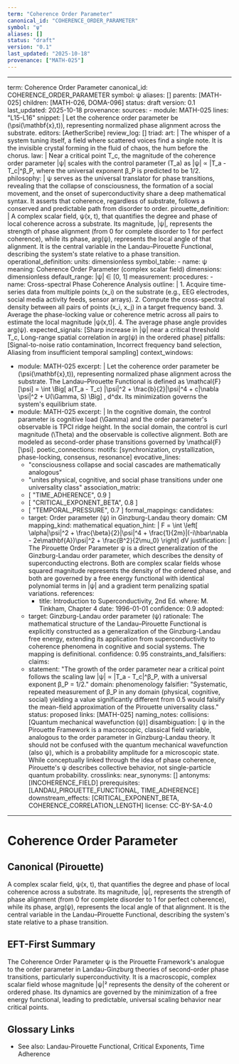 ```yaml
---
term: "Coherence Order Parameter"
canonical_id: "COHERENCE_ORDER_PARAMETER"
symbol: "ψ"
aliases: []
status: "draft"
version: "0.1"
last_updated: "2025-10-18"
provenance: ["MATH-025"]
---
```


---
term: Coherence Order Parameter
canonical_id: COHERENCE_ORDER_PARAMETER
symbol: ψ
aliases: []
parents: [MATH-025]
children: [MATH-026, DOMA-096]
status: draft
version: 0.1
last_updated: 2025-10-18
provenance:
  sources:
    - module: MATH-025
      lines: "L15-L16"
      snippet: |
        Let the coherence order parameter be (\psi(\mathbf{x},t)), representing normalized phase alignment across the substrate.
  editors: [AetherScribe]
  review_log: []
triad:
  art: |
    The whisper of a system tuning itself, a field where scattered voices find a single note. It is the invisible crystal forming in the fluid of chaos, the hum before the chorus.
  law: |
    Near a critical point T_c, the magnitude of the coherence order parameter |ψ| scales with the control parameter (T_a) as |ψ| ∝ |T_a - T_c|^β_P, where the universal exponent β_P is predicted to be 1/2.
  philosophy: |
    ψ serves as the universal translator for phase transitions, revealing that the collapse of consciousness, the formation of a social movement, and the onset of superconductivity share a deep mathematical syntax. It asserts that coherence, regardless of substrate, follows a conserved and predictable path from disorder to order.
pirouette_definition: |
  A complex scalar field, ψ(x, t), that quantifies the degree and phase of local coherence across a substrate. Its magnitude, |ψ|, represents the strength of phase alignment (from 0 for complete disorder to 1 for perfect coherence), while its phase, arg(ψ), represents the local angle of that alignment. It is the central variable in the Landau–Pirouette Functional, describing the system's state relative to a phase transition.
operational_definition:
  units: dimensionless
  symbol_table:
    - name: ψ
      meaning: Coherence Order Parameter (complex scalar field)
      dimensions: dimensionless
      default_range: |ψ| ∈ [0, 1]
  measurement:
    procedures:
      - name: Cross-spectral Phase Coherence Analysis
        outline: |
          1. Acquire time-series data from multiple points (x_i) on the substrate (e.g., EEG electrodes, social media activity feeds, sensor arrays).
          2. Compute the cross-spectral density between all pairs of points (x_i, x_j) in a target frequency band.
          3. Average the phase-locking value or coherence metric across all pairs to estimate the local magnitude |ψ(x,t)|.
          4. The average phase angle provides arg(ψ).
        expected_signals: [Sharp increase in |ψ| near a critical threshold T_c, Long-range spatial correlation in arg(ψ) in the ordered phase]
        pitfalls: [Signal-to-noise ratio contamination, Incorrect frequency band selection, Aliasing from insufficient temporal sampling]
context_windows:
  - module: MATH-025
    excerpt: |
      Let the coherence order parameter be (\psi(\mathbf{x},t)), representing normalized phase alignment across the substrate. The Landau–Pirouette Functional is defined as \mathcal{F}[\psi] = \int \Big[ a(T_a - T_c) |\psi|^2 + \frac{b}{2}|\psi|^4 + c|\nabla \psi|^2 + U(\Gamma, S) \Big] , d^dx. Its minimization governs the system's equilibrium state.
  - module: MATH-025
    excerpt: |
      In the cognitive domain, the control parameter is cognitive load (\Gamma) and the order parameter's observable is TPCI ridge height. In the social domain, the control is curl magnitude (\Theta) and the observable is collective alignment. Both are modeled as second-order phase transitions governed by \mathcal{F}[\psi].
poetic_connections:
  motifs: [synchronization, crystallization, phase-locking, consensus, resonance]
  evocative_lines:
    - "consciousness collapse and social cascades are mathematically analogous"
    - "unites physical, cognitive, and social phase transitions under one universality class"
  association_matrix:
    - [ "TIME_ADHERENCE", 0.9 ]
    - [ "CRITICAL_EXPONENT_BETA", 0.8 ]
    - [ "TEMPORAL_PRESSURE", 0.7 ]
formal_mappings:
  candidates:
    - target: Order parameter (ψ) in Ginzburg-Landau theory
      domain: CM
      mapping_kind: mathematical
      equation_hint: |
        F = \int \left[ \alpha|\psi|^2 + \frac{\beta}{2}|\psi|^4 + \frac{1}{2m}|(-i\hbar\nabla - 2e\mathbf{A})\psi|^2 + \frac{B^2}{2\mu_0} \right] dV
      justification: |
        The Pirouette Order Parameter ψ is a direct generalization of the Ginzburg-Landau order parameter, which describes the density of superconducting electrons. Both are complex scalar fields whose squared magnitude represents the density of the ordered phase, and both are governed by a free energy functional with identical polynomial terms in |ψ| and a gradient term penalizing spatial variations.
      references:
        - title: Introduction to Superconductivity, 2nd Ed.
          where: M. Tinkham, Chapter 4
          date: 1996-01-01
      confidence: 0.9
  adopted:
    - target: Ginzburg-Landau order parameter (ψ)
      rationale: The mathematical structure of the Landau–Pirouette Functional is explicitly constructed as a generalization of the Ginzburg-Landau free energy, extending its application from superconductivity to coherence phenomena in cognitive and social systems. The mapping is definitional.
      confidence: 0.95
constraints_and_falsifiers:
  claims:
    - statement: "The growth of the order parameter near a critical point follows the scaling law |ψ| ∝ |T_a - T_c|^β_P, with a universal exponent β_P = 1/2."
      domain: phenomenology
      falsifier: "Systematic, repeated measurement of β_P in any domain (physical, cognitive, social) yielding a value significantly different from 0.5 would falsify the mean-field approximation of the Pirouette universality class."
      status: proposed
      links: [MATH-025]
naming_notes:
  collisions: [Quantum mechanical wavefunction (ψ)]
  disambiguation: |
    ψ in the Pirouette Framework is a macroscopic, classical field variable, analogous to the order parameter in Ginzburg-Landau theory. It should not be confused with the quantum mechanical wavefunction (also ψ), which is a probability amplitude for a microscopic state. While conceptually linked through the idea of phase coherence, Pirouette's ψ describes collective behavior, not single-particle quantum probability.
crosslinks:
  near_synonyms: []
  antonyms: [INCOHERENCE_FIELD]
  prerequisites: [LANDAU_PIROUETTE_FUNCTIONAL, TIME_ADHERENCE]
  downstream_effects: [CRITICAL_EXPONENT_BETA, COHERENCE_CORRELATION_LENGTH]
license: CC-BY-SA-4.0
---

# Coherence Order Parameter

## Canonical (Pirouette)
A complex scalar field, ψ(x, t), that quantifies the degree and phase of local coherence across a substrate. Its magnitude, |ψ|, represents the strength of phase alignment (from 0 for complete disorder to 1 for perfect coherence), while its phase, arg(ψ), represents the local angle of that alignment. It is the central variable in the Landau–Pirouette Functional, describing the system's state relative to a phase transition.

## EFT-First Summary
The Coherence Order Parameter ψ is the Pirouette Framework's analogue to the order parameter in Landau-Ginzburg theories of second-order phase transitions, particularly superconductivity. It is a macroscopic, complex scalar field whose magnitude |ψ|² represents the density of the coherent or ordered phase. Its dynamics are governed by the minimization of a free energy functional, leading to predictable, universal scaling behavior near critical points.

## Glossary Links
- See also: Landau-Pirouette Functional, Critical Exponents, Time Adherence